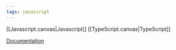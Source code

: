 ```yaml
---
tags: javascript
---
```


[[Javascript.canvas|Javascript]]
[[TypeScript.canvas|TypeScript]]

[Documentation](https://p5js.org/reference/)
